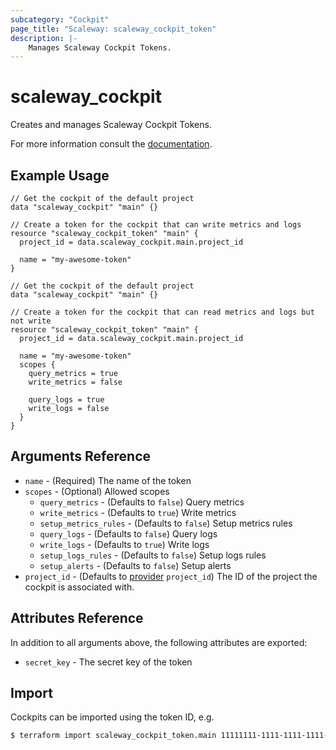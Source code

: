 ```yaml
---
subcategory: "Cockpit"
page_title: "Scaleway: scaleway_cockpit_token"
description: |-
    Manages Scaleway Cockpit Tokens.
---
```


# scaleway_cockpit

Creates and manages Scaleway Cockpit Tokens.

For more information consult the [documentation](https://www.scaleway.com/en/docs/observability/cockpit/concepts/#tokens).

## Example Usage

```hcl
// Get the cockpit of the default project
data "scaleway_cockpit" "main" {}

// Create a token for the cockpit that can write metrics and logs
resource "scaleway_cockpit_token" "main" {
  project_id = data.scaleway_cockpit.main.project_id
  
  name = "my-awesome-token"
}
```

```hcl
// Get the cockpit of the default project
data "scaleway_cockpit" "main" {}

// Create a token for the cockpit that can read metrics and logs but not write
resource "scaleway_cockpit_token" "main" {
  project_id = data.scaleway_cockpit.main.project_id
  
  name = "my-awesome-token"
  scopes {
    query_metrics = true
    write_metrics = false

    query_logs = true
    write_logs = false
  }
}
```

## Arguments Reference

- `name` - (Required) The name of the token
- `scopes` - (Optional) Allowed scopes
    - `query_metrics` - (Defaults to `false`) Query metrics
    - `write_metrics` - (Defaults to `true`) Write metrics
    - `setup_metrics_rules` - (Defaults to `false`) Setup metrics rules
    - `query_logs` - (Defaults to `false`) Query logs
    - `write_logs` - (Defaults to `true`) Write logs
    - `setup_logs_rules` - (Defaults to `false`) Setup logs rules
    - `setup_alerts` - (Defaults to `false`) Setup alerts
- `project_id` - (Defaults to [provider](../index.md#project_id) `project_id`) The ID of the project the cockpit is associated with.

## Attributes Reference

In addition to all arguments above, the following attributes are exported:

- `secret_key` - The secret key of the token

## Import

Cockpits can be imported using the token ID, e.g.

```bash
$ terraform import scaleway_cockpit_token.main 11111111-1111-1111-1111-111111111111
```
